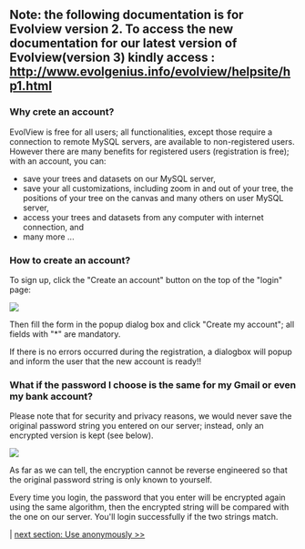## Note: the following documentation is for Evolview version 2. To access the new documentation for our latest version of Evolview(version 3) kindly access : http://www.evolgenius.info/evolview/helpsite/hp1.html

### Why crete an account?
EvolView is free for all users; all functionalities, except those require a connection to remote MySQL servers, are available to non-registered users. However there are many benefits for registered users (registration is free); with an account, you can:

* save your trees and datasets on our MySQL server,
* save your all customizations, including zoom in and out of your tree, the positions of your tree on the canvas and many others on user MySQL server,
* access your trees and datasets from any computer with internet connection, and
* many more ...

### How to create an account?
To sign up, click the "Create an account" button on the top of the "login" page:

![](images/CreateNewAccount_create_an_account.png)

Then fill the form in the popup dialog box and click "Create my account"; all fields with "\*" are mandatory.

If there is no errors occurred during the registration, a dialogbox will popup and inform the user that the new account is ready!!

### What if the password I choose is the same for my Gmail or even my bank account?
Please note that for security and privacy reasons, we would never save the original password string you entered on our server; instead, only an encrypted version is kept (see below).

![](images/CreateNewAccount_password_hash.png)

As far as we can tell, the encryption cannot be reverse engineered so that the original password string is only known to yourself.

Every time you login, the password that you enter will be encrypted again using the same algorithm, then the encrypted string will be compared with the one on our server. You'll login successfully if the two strings match.

|  [next section: Use anonymously >>](/notsoquickstart/2_Use_Anonymously/UseAnonymousely.md)
